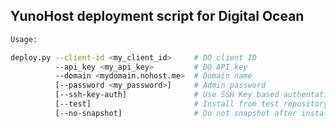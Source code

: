 YunoHost deployment script for Digital Ocean
--------------------------------------------

```bash
Usage:

deploy.py --client-id <my_client_id>     # DO client ID
          --api_key <my_api_key>         # DO API key
          --domain <mydomain.nohost.me>  # Domain name
          [--password <my_password>]     # Admin password
          [--ssh-key-auth]               # Use SSH Key based authentatication
          [--test]                       # Install from test repository
          [--no-snapshot]                # Do not snapshot after installation nor recover from snapshot
```
